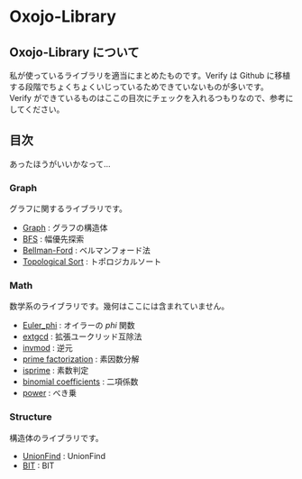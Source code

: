 # Oxojo-Library

## Oxojo-Library について
私が使っているライブラリを適当にまとめたものです。Verify は Github に移植する段階でちょくちょくいじっているためできていないものが多いです。<br>
Verify ができているものはここの目次にチェックを入れるつもりなので、参考にしてください。

## 目次
あったほうがいいかなって...
### Graph
グラフに関するライブラリです。

- [Graph](https://oxojo.github.io/Oxojo-Library/Graph/Graph) : グラフの構造体
- [BFS](https://oxojo.github.io/Oxojo-Library/Graph/bfs) : 幅優先探索
- [Bellman-Ford](https://oxojo.github.io/Oxojo-Library/Graph/Bellman-Ford) : ベルマンフォード法
- [Topological Sort](https://oxojo.github.io/Oxojo-Library/Graph/topological.md) : トポロジカルソート

### Math
数学系のライブラリです。幾何はここには含まれていません。

- [Euler_phi](https://github.com/Oxojo/Oxojo-Library/blob/main/Math/Euler_phi.md) : オイラーの $phi$ 関数
- [extgcd](https://github.com/Oxojo/Oxojo-Library/blob/main/Math/extgcd.md) : 拡張ユークリッド互除法
- [invmod](https://github.com/Oxojo/Oxojo-Library/blob/main/Math/invmod.md) : 逆元
- [prime factorization](https://github.com/Oxojo/Oxojo-Library/blob/main/Math/prime-factorization.md) : 素因数分解
- [isprime](https://github.com/Oxojo/Oxojo-Library/blob/main/Math/isprime.md) : 素数判定
- [binomial coefficients](https://github.com/Oxojo/Oxojo-Library/blob/main/Math/binomial-coefficients.md) : 二項係数
- [power](https://github.com/Oxojo/Oxojo-Library/blob/main/Math/power.md) : べき乗

### Structure
構造体のライブラリです。

- [UnionFind](https://github.com/Oxojo/Oxojo-Library/blob/main/Structure/unionfind.md) : UnionFind
- [BIT](https://github.com/Oxojo/Oxojo-Library/blob/main/Structure/BIT.md) : BIT
